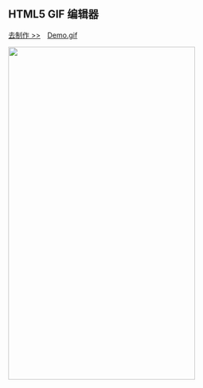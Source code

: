 ## HTML5 GIF 编辑器

<a href="https://gif.webfed.cn" target="_blank">去制作 >></a>&#12288;<a href="http://static.webfed.cn/gif-editor.gif?v1" target="_blank">Demo.gif</a>

<img src="http://static.webfed.cn/editor.jpg?v1" width="375" height="667" />
